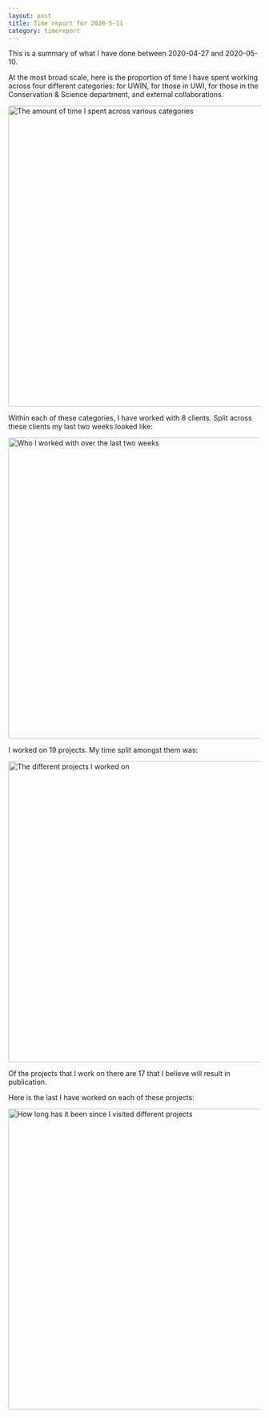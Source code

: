 ```yaml
---
layout: post
title: Time report for 2020-5-11
category: timereport
---
```



This is a summary of what I have done between 2020-04-27 and 2020-05-10.

At the most broad scale, here is the proportion of time I have spent working across four different categories: for UWIN, for those in UWI, for those in the Conservation & Science department, and external collaborations.

<img src='{{site.baseurl}}/images/2020-5-11_category_plot.jpg' alt='The amount of time I spent across various categories' width='600' height='600'>

Within each of these categories, I have worked with 8 clients. Split across these clients my last two weeks looked like:

<img src='{{site.baseurl}}/images/2020-5-11_client_plot.jpg' alt='Who I worked with over the last two weeks' width='600' height='600'>

I worked on 19 projects. My time split amongst them was:

<img src='{{site.baseurl}}/images/2020-5-11_project_plot.jpg' alt='The different projects I worked on' width='600' height='600'>

Of the projects that I work on there are 17 that I believe will result in publication.

Here is the last I have worked on each of these projects:

<img src='{{site.baseurl}}/images/2020-5-11_weeks_since.jpg' alt='How long has it been since I visited different projects' width='600' height='600'>

